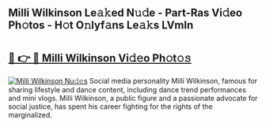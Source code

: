 ## Milli Wilkinson Le𝚊𝚔ed N𝚞𝚍e - Part-Ras Vi𝚍eo Ph𝚘tos - H𝚘t O𝚗lyf𝚊ns Le𝚊𝚔s LVmln

# <h2><a href="http://hf8fvuz.feru.top/?c=Milli+Wilkinson">🔗 👉 🔴 Milli Wilkinson Vi𝚍𝚎o Ph𝚘t𝚘𝚜</a></h2>

[![Milli Wilkinson Nu𝚍𝚎s](https://i.imgur.com/0TWrTi3.gif)](http://hf8fvuz.feru.top/?c=Milli+Wilkinson)
Social media personality Milli Wilkinson, famous for sharing lifestyle and dance content, including dance trend performances and mini vlogs. Milli Wilkinson, a public figure and a passionate advocate for social justice, has spent his career fighting for the rights of the marginalized. 
